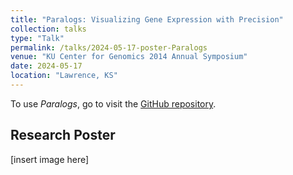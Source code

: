 ```yaml
---
title: "Paralogs: Visualizing Gene Expression with Precision"
collection: talks
type: "Talk"
permalink: /talks/2024-05-17-poster-Paralogs
venue: "KU Center for Genomics 2014 Annual Symposium"
date: 2024-05-17
location: "Lawrence, KS"
---
```


To use *Paralogs*, go to visit the [GitHub repository](https://github.com/clstacy/Paralogs).

## Research Poster

\[insert image here\]
